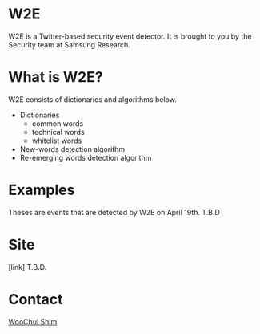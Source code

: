 # W2E
W2E is a Twitter-based security event detector. It is brought to you by the Security team at Samsung Research.

# What is W2E?
W2E consists of dictionaries and algorithms below.
* Dictionaries
  + common words
  + technical words
  + whitelist words
* New-words detection algorithm
* Re-emerging words detection algorithm

# Examples
Theses are events that are detected by W2E on April 19th.
T.B.D

# Site
[link] T.B.D. 

# Contact
[WooChul Shim](mailto:woochul.shim@samsung.com?subject=[GitHub]W2E)


